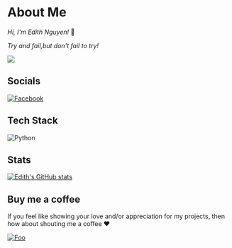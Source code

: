 # About Me
*Hi, I'm Edith Nguyen!* 👋

*Try and fail,but don't fail to try!*

![](https://komarev.com/ghpvc/?username=nedsion&label=Visitors+Count&color=brightgreen)

## Socials
[![Facebook](https://img.shields.io/badge/Facebook-%231877F2.svg?logo=Facebook&logoColor=white)](https://www.facebook.com/nedsion/) 

## Tech Stack
![Python](https://img.shields.io/badge/Python-%23323330.svg?style=flat&logo=python&logoColor=#1e415e) 

## Stats
[![Edith's GitHub stats](https://github-readme-stats.vercel.app/api?username=nedsion)](https://github.com/nedsion)

## Buy me a coffee 
If you feel like showing your love and/or appreciation for my projects, then how about shouting me a coffee ❤

[![Foo](https://camo.githubusercontent.com/c3f856bacd5b09669157ed4774f80fb9d8622dd45ce8fdf2990d3552db99bd27/68747470733a2f2f7777772e6275796d6561636f666665652e636f6d2f6173736574732f696d672f637573746f6d5f696d616765732f6f72616e67655f696d672e706e67)](https://www.buymeacoffee.com/nedsion)
